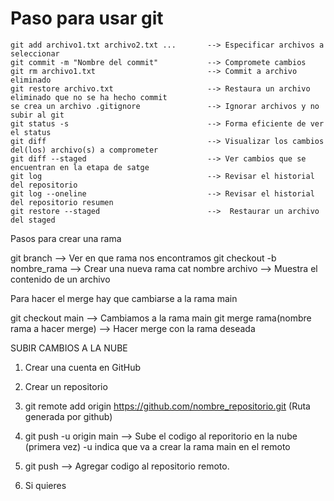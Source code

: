 # Paso para usar git

    git add archivo1.txt archivo2.txt ...       --> Especificar archivos a seleccionar
    git commit -m "Nombre del commit"           --> Compromete cambios
    git rm archivo1.txt                         --> Commit a archivo eliminado
    git restore archivo.txt                     --> Restaura un archivo eliminado que no se ha hecho commit
    se crea un archivo .gitignore               --> Ignorar archivos y no subir al git
    git status -s                               --> Forma eficiente de ver el status
    git diff                                    --> Visualizar los cambios del(los) archivo(s) a comprometer
    git diff --staged                           --> Ver cambios que se encuentran en la etapa de satge
    git log                                     --> Revisar el historial del repositorio
    git log --oneline                           --> Revisar el historial del repositorio resumen
    git restore --staged                        -->  Restaurar un archivo del staged

Pasos para crear una rama

git branch --> Ver en que rama nos encontramos
git checkout -b nombre_rama --> Crear una nueva rama
cat nombre archivo --> Muestra el contenido de un archivo

Para hacer el merge hay que cambiarse a la rama main

git checkout main --> Cambiamos a la rama main
git merge rama(nombre rama a hacer merge) --> Hacer merge con la rama deseada

SUBIR CAMBIOS A LA NUBE

1. Crear una cuenta en GitHub
2. Crear un repositorio

3. git remote add origin https://github.com/nombre_repositorio.git (Ruta generada por github)
4. git push -u origin main --> Sube el codigo al reporitorio en la nube (primera vez) -u indica que va a crear la rama main en el remoto

5. git push --> Agregar codigo al repositorio remoto.

6. Si quieres
